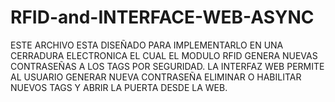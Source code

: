 # RFID-and-INTERFACE-WEB-ASYNC
ESTE ARCHIVO ESTA DISEÑADO PARA IMPLEMENTARLO EN UNA CERRADURA ELECTRONICA EL CUAL EL MODULO RFID GENERA NUEVAS CONTRASEÑAS A LOS TAGS POR SEGURIDAD.
LA INTERFAZ WEB PERMITE AL USUARIO GENERAR NUEVA CONTRASEÑA ELIMINAR O HABILITAR NUEVOS TAGS Y ABRIR LA PUERTA DESDE LA WEB.

